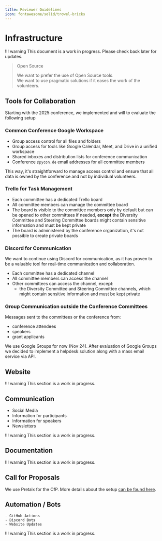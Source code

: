 ```yaml
---
title: Reviewer Guidelines
icon: fontawesome/solid/trowel-bricks
---
```

# Infrastructure

!!! warning
    This document is a work in progress. Please check back later for updates.

> Open Source
>
>We want to prefer the use of Open Source tools.  
>We want to use pragmatic solutions if it eases the work of the volunteers.

## Tools for Collaboration

Starting with the 2025 conference, we implemented and will to evaluate the following setup

### Common Conference Google Workspace

- Group access control for all files and folders
- Group access for tools like Google Calendar, Meet, and Drive in a unified workspace
- Shared inboxes and distribution lists for conference communication
- Conference `@pycon.de` email addresses for all committee members

This way, it's straightforward to manage access control and ensure that all data is owned by the conference and not by individual volunteers.

### Trello for Task Management

- Each committee has a dedicated Trello board 
- All committee members can manage the committee board
- The board is visible to the committee members only by default but can be opened to other committees if needed, 
  **except** the Diversity Committee and Steering Committee boards might contain sensitive information and must be kept private
- The board is administered by the conference organization, it's not possible to create private boards


### Discord for Communication

We want to continue using Discord for communication, as it has proven to be a valuable tool for real-time communication and collaboration.

- Each committee has a dedicated channel
- All committee members can access the channel
- Other committees can access the channel, except: 
   - the Diversity Committee and Steering Committee channels, which might contain sensitive information and must be kept private

### Group Communication outside the Conference Committees

Messages sent to the committees or the conference from:
- conference attendees 
- speakers
- grant applicants

We use Google Groups for now (Nov 24).
After evaluation of Google Groups we decided to implement a helpdesk solution along with a mass email service via API.


## Website

!!! warning
    This section is a work in progress.

## Communication

- Social Media
- Information for participants
- Information for speakers
- Newsletters

!!! warning
    This section is a work in progress.

## Documentation

!!! warning
    This section is a work in progress.

## Call for Proposals

We use Pretalx for the CfP. More details about the setup [can be found here](pretalx.md).

## Automation / Bots
    - GitHub Actions
    - Discord Bots
    - Website Updates

!!! warning
    This section is a work in progress.
